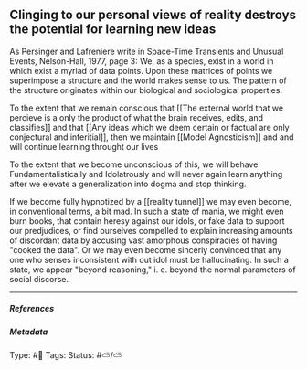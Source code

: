## Clinging to our personal views of reality destroys the potential for learning new ideas # 

As Persinger and Lafreniere write in Space-Time Transients and Unusual Events, Nelson-Hall, 1977, page 3: We, as a species, exist in a world in which exist a myriad of data points. Upon these matrices of points we superimpose a structure and the world makes sense to us. The pattern of the structure originates within our biological and sociological properties.


To the extent that we remain conscious that [[The external world that we percieve is a only the product of what the brain receives, edits, and classifies]] and that [[Any ideas which we deem certain or factual are only conjectural and inferitial]], then we maintain [[Model Agnosticism]] and and will continue learning throught our lives

To the extent that we become unconscious of this, we will behave Fundamentalistically and Idolatrously and will never again learn anything after we elevate a generalization into dogma and stop thinking. 

If we become fully hypnotized by a [[reality tunnel]] we may even become, in conventional terms, a bit mad. In such a state of mania, we might even burn books, that contain heresy against our idols, or fake data to support our predjudices, or find ourselves compelled to explain increasing amounts of discordant data by accusing vast amorphous conspiracies of having "cooked the data". Or we may even become sincerly convinced that any one who senses inconsistent with out idol must be hallucinating. In such a state, we appear "beyond reasoning," i. e. beyond the normal parameters of social discorse. 

___

##### References



##### Metadata

Type: #🔴 
Tags:
Status: #⛅️/⛅️ 